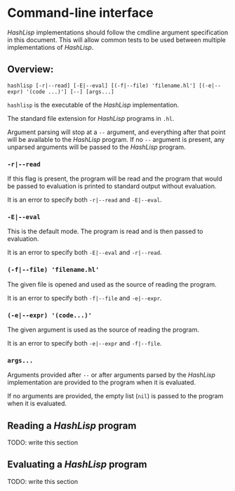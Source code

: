 # Command-line interface

_HashLisp_ implementations should follow the cmdline argument specification in this document.
This will allow common tests to be used between multiple implementations of _HashLisp_.

## Overview:

```
hashlisp [-r|--read] [-E|--eval] [(-f|--file) 'filename.hl'] [(-e|--expr) '(code ...)'] [--] [args...]
```

`hashlisp` is the executable of the _HashLisp_ implementation.

The standard file extension for _HashLisp_ programs in `.hl`.

Argument parsing will stop at a `--` argument, and everything after that point will be available to the _HashLisp_ program.
If no `--` argument is present, any unparsed arguments will be passed to the _HashLisp_ program.

### `-r|--read`

If this flag is present, the program will be read and the program that would be passed to evaluation is printed to standard output without evaluation.

It is an error to specify both `-r|--read` and `-E|--eval`.

### `-E|--eval`

This is the default mode.  The program is read and is then passed to evaluation.

It is an error to specify both `-E|--eval` and `-r|--read`.

### `(-f|--file) 'filename.hl'`

The given file is opened and used as the source of reading the program.

It is an error to specify both `-f|--file` and `-e|--expr`.

### `(-e|--expr) '(code...)'`

The given argument is used as the source of reading the program.

It is an error to specify both `-e|--expr` and `-f|--file`.

### `args...`

Arguments provided after `--` or after arguments parsed by the _HashLisp_ implementation are provided to the program when it is evaluated.

If no arguments are provided, the empty list (`nil`) is passed to the program when it is evaluated.

## Reading a _HashLisp_ program

TODO: write this section

## Evaluating a _HashLisp_ program

TODO: write this section
